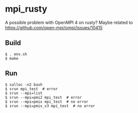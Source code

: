 # mpi_rusty

A possible problem with OpenMPI 4 on rusty?  Maybe related to https://github.com/open-mpi/ompi/issues/10415

## Build
```console
$ . env.sh
$ make
```

## Run
```
$ salloc -n2 bash
$ srun mpi_test  # error
$ srun --mpi=list
$ srun --mpi=pmi2 mpi_test  # error
$ srun --mpi=pmix mpi_test  # no error
$ srun --mpi=pmix_v3 mpi_test  # no error
```
